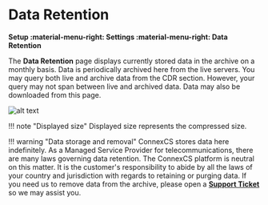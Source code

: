 # Data Retention
**Setup :material-menu-right: Settings :material-menu-right: Data Retention**

The **Data Retention** page displays currently stored data in the archive on a monthly basis. Data is periodically archived here from the live servers. You may query both live and archive data from the CDR section. However, your query may not span between live and archived data. Data may also be downloaded from this page. 

![alt text][data-retention]

!!! note "Displayed size"
    Displayed size represents the compressed size. 


!!! warning "Data storage and removal"
    ConnexCS stores data here indefinitely. As a Managed Service Provider for telecommunications, there are many laws governing data retention. The ConnexCS platform is neutral on this matter. It is the customer's responsibility to abide by all the laws of your country and jurisdiction with regards to retaining or purging data. If you need us to remove data from the archive, please open a **[Support Ticket](https://docs.connexcs.com/reporting-problems/#tickets)** so we may assist you. 

[data-retention]: /setup/img/data-retention.png "Data Retention"
